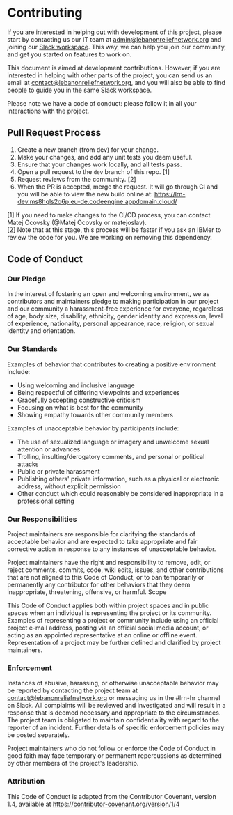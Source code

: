 # Contributing

If you are interested in helping out with development of this project, please start by contacting us our IT team at admin@lebanonreliefnetwork.org and joining our [Slack workspace](https://lebanonreliefnetwork.slack.com). This way, we can help you join our community, and get you started on features to work on.

This document is aimed at development contributions. However, if you are interested in helping with other parts of the project, you can send us an email at contact@lebanonreliefnetwork.org, and you will also be able to find people to guide you in the same Slack workspace.

Please note we have a code of conduct: please follow it in all your interactions with the project.

## Pull Request Process

1. Create a new branch (from dev) for your change.
2. Make your changes, and add any unit tests you deem useful.
3. Ensure that your changes work locally, and all tests pass.
4. Open a pull request to the `dev` branch of this repo. [1]
5. Request reviews from the community. [2]
6. When the PR is accepted, merge the request. It will go through CI and you will be able to view the new build online at: https://lrn-dev.ms8hqls2o6p.eu-de.codeengine.appdomain.cloud/ 

[1] If you need to make changes to the CI/CD process, you can contact Matej Ocovsky (@Matej Ocovsky or matejoslav).  
[2] Note that at this stage, this process will be faster if you ask an IBMer to review the code for you. We are working on removing this dependency.

## Code of Conduct

### Our Pledge

In the interest of fostering an open and welcoming environment, we as contributors and maintainers pledge to making participation in our project and our community a harassment-free experience for everyone, regardless of age, body size, disability, ethnicity, gender identity and expression, level of experience, nationality, personal appearance, race, religion, or sexual identity and orientation.

### Our Standards

Examples of behavior that contributes to creating a positive environment include:

- Using welcoming and inclusive language
- Being respectful of differing viewpoints and experiences
- Gracefully accepting constructive criticism
- Focusing on what is best for the community
- Showing empathy towards other community members

Examples of unacceptable behavior by participants include:

- The use of sexualized language or imagery and unwelcome sexual attention or advances
- Trolling, insulting/derogatory comments, and personal or political attacks
- Public or private harassment
- Publishing others' private information, such as a physical or electronic address, without explicit permission
- Other conduct which could reasonably be considered inappropriate in a professional setting

### Our Responsibilities

Project maintainers are responsible for clarifying the standards of acceptable behavior and are expected to take appropriate and fair corrective action in response to any instances of unacceptable behavior.

Project maintainers have the right and responsibility to remove, edit, or reject comments, commits, code, wiki edits, issues, and other contributions that are not aligned to this Code of Conduct, or to ban temporarily or permanently any contributor for other behaviors that they deem inappropriate, threatening, offensive, or harmful.
Scope

This Code of Conduct applies both within project spaces and in public spaces when an individual is representing the project or its community. Examples of representing a project or community include using an official project e-mail address, posting via an official social media account, or acting as an appointed representative at an online or offline event. Representation of a project may be further defined and clarified by project maintainers.

### Enforcement

Instances of abusive, harassing, or otherwise unacceptable behavior may be reported by contacting the project team at contact@lebanonreliefnetwork.org or messaging us in the #lrn-hr channel on Slack. All complaints will be reviewed and investigated and will result in a response that is deemed necessary and appropriate to the circumstances. The project team is obligated to maintain confidentiality with regard to the reporter of an incident. Further details of specific enforcement policies may be posted separately.

Project maintainers who do not follow or enforce the Code of Conduct in good faith may face temporary or permanent repercussions as determined by other members of the project's leadership.

### Attribution

This Code of Conduct is adapted from the Contributor Covenant, version 1.4, available at https://contributor-covenant.org/version/1/4
